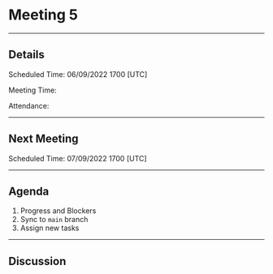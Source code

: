 # Meeting 5

---

## Details

Scheduled Time: 06/09/2022 1700 [UTC]

Meeting Time:

Attendance:

---

## Next Meeting

Scheduled Time: 07/09/2022 1700 [UTC]

---

## Agenda

1. Progress and Blockers
2. Sync to `main` branch
3. Assign new tasks

---

## Discussion
